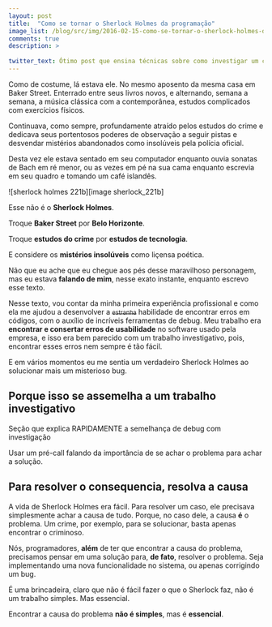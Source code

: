 ```yaml
---
layout: post
title:  "Como se tornar o Sherlock Holmes da programação"
image_list: /blog/src/img/2016-02-15-como-se-tornar-o-sherlock-holmes-da-programacao.jpg
comments: true
description: >
  
twitter_text: Ótimo post que ensina técnicas sobre como investigar um código e encontrar erros!
---
```


Como de costume, lá estava ele. No mesmo aposento da mesma casa em Baker Street. Enterrado entre seus livros novos, e alternando, semana a semana, a música clássica com a contemporânea, estudos complicados com exercícios físicos.

Continuava, como sempre, profundamente atraído pelos estudos do crime e dedicava seus portentosos poderes de observação a seguir pistas e desvendar mistérios abandonados como insolúveis pela polícia oficial.

Desta vez ele estava sentado em seu computador enquanto ouvia sonatas de Bach em ré menor, ou as vezes em pé na sua cama enquanto escrevia em seu quadro e tomando um café islandês.

<span class="center-horizontal">
  ![sherlock holmes 221b][image sherlock_221b]
</span>

Esse não é o <strong>Sherlock Holmes</strong>.

Troque <strong>Baker Street</strong> por <strong>Belo Horizonte</strong>.

Troque <strong>estudos do crime</strong> por <strong>estudos de tecnologia</strong>.

E considere os <strong>mistérios insolúveis</strong> como liçensa poética.

Não que eu ache que eu chegue aos pés desse maravilhoso personagem, mas eu estava <strong>falando de mim</strong>, nesse exato instante, enquanto escrevo esse texto.

Nesse texto, vou contar da minha primeira experiência profissional e como ela me ajudou a desenvolver a <del><small>estranha</small></del> habilidade de encontrar erros em códigos, com o auxílio de incríveis ferramentas de debug. Meu trabalho era <strong>encontrar e consertar erros de usabilidade</strong> no software usado pela empresa, e isso era bem parecido com um trabalho investigativo, pois, encontrar esses erros nem sempre é tão fácil.

E em vários momentos eu me sentia um verdadeiro Sherlock Holmes ao solucionar mais um misterioso bug.

<h2>
  Porque isso se assemelha a um trabalho investigativo
</h2>

Seção que explica RAPIDAMENTE a semelhança de debug com investigação

Usar um pré-call falando da importância de se achar o problema para achar a solução.

<h2>
  Para resolver o consequencia, resolva a causa
</h2>

A vida de Sherlock Holmes era fácil. Para resolver um caso, ele precisava simplesmente achar a causa de tudo. Porque, no caso dele, a causa <strong>é</strong> o problema. Um crime, por exemplo, para se solucionar, basta apenas encontrar o criminoso.

Nós, programadores, <strong>além</strong> de ter que encontrar a causa do problema, precisamos pensar em uma solução para, <strong>de fato</strong>, resolver o problema. Seja implementando uma nova funcionalidade no sistema, ou apenas corrigindo um bug.

É uma brincadeira, claro que não é fácil fazer o que o Sherlock faz, não é um trabalho simples. Mas essencial.

Encontrar a causa do problema <strong>não é simples</strong>, mas é <strong>essencial</strong>.

[image sherlock_221b]: /blog/src/img/2016-02-15-sherlock-221b.jpg
